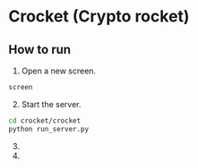 # Crocket (Crypto rocket)

## How to run

1. Open a new screen.

```bash
screen
```

2. Start the server.

```bash
cd crocket/crocket
python run_server.py
```

3.


4.
